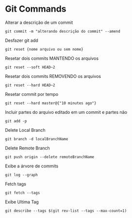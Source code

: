 # Git Commands


Alterar a descrição de um commit

```
git commit -m "alterando descrição do commit" --amend
```

Desfazer git add

```
git reset {nome arquivo ou sem nome}
```

Resetar dois commits MANTENDO os arquivos

```
git reset --soft HEAD~2
```

Resetar dois commits REMOVENDO os arquivos

```
git reset --hard HEAD~2
```

Resetar commit por tempo

```
git reset --hard master@{"10 minutes ago"}
```

Incluir partes do arquivo editado em um commit e partes não

```
git add -p
```

Delete Local Branch
```
git branch -d localBranchName
```

Delete Remote Branch
```
git push origin --delete remoteBranchName
```

Exibe a árvore de commits

```
git log --graph
```


Fetch tags

```
git fetch --tags
```

Exibe Ultima Tag

```
git describe --tags $(git rev-list --tags --max-count=1)
```

